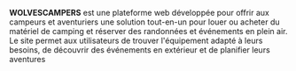 **WOLVESCAMPERS** est une plateforme web développée pour offrir aux campeurs et aventuriers une solution tout-en-un pour louer ou acheter du matériel de camping et réserver des randonnées et événements en plein air. Le site permet aux utilisateurs de trouver l'équipement adapté à leurs besoins, de découvrir des événements en extérieur et de planifier leurs aventures
